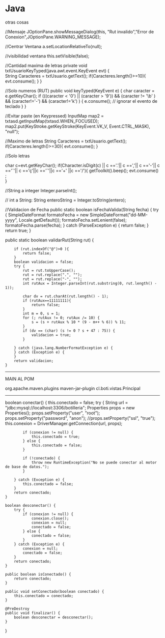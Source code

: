 # Java
otras cosas

//Mensaje
JOptionPane.showMessageDialog(this, "Rut invalido","Error de Conexion",JOptionPane.WARNING_MESSAGE);


//Centrar Ventana
a.setLocationRelativeTo(null);

//visibilidad ventana
this.setVisible(false);


//Cantidad maxima de letras
 private void txtUsuarioKeyTyped(java.awt.event.KeyEvent evt) {                                    
  String Caracteres = txtUsuario.getText();
        if(Caracteres.length()>=10){
            evt.consume();
        }
    }  

//Solo numeros (RUT)
public void keyTyped(KeyEvent e) {
                char caracter = e.getKeyChar();
                if (((caracter < '0') || (caracter > '9')) && (caracter != '\b' ) && (caracter!='-') && (caracter!='k') ) {
                    e.consume(); // ignorar el evento de teclado
 }
}

//Evitar paste (en Keypressed)
InputMap map2 = txtasd.getInputMap(txtasd.WHEN_FOCUSED);
map2.put(KeyStroke.getKeyStroke(KeyEvent.VK_V, Event.CTRL_MASK), "null"); 


//Maximo de letras
      String Caracteres = txtUsuario.getText();
        if(Caracteres.length()>=30){
            evt.consume();
        }

//Solo letras

char c=evt.getKeyChar();
if(Character.isDigit(c) || c =='.'|| c ==','|| c =='-'|| c =='´'|| c =='ç'||c =='`'||c =='+' ||c =='/'){
              getToolkit().beep();
              evt.consume() ;   
          }


//String a integer
Integer.parseInt();

// int a String:
String enteroString = Integer.toString(entero);


//Validacion de Fecha
public static boolean isFechaValida(String fecha) {
        try {
            SimpleDateFormat formatoFecha = new SimpleDateFormat("dd-MM-yyyy", Locale.getDefault());
            formatoFecha.setLenient(false);
            formatoFecha.parse(fecha);
        } catch (ParseException e) {
            return false;
        }
        return true;
    }


  public static boolean validarRut(String rut) {
 
        if (rut.indexOf("@")>0 ){
            return false;
        }
        boolean validacion = false;
        try {
            rut = rut.toUpperCase();
            rut = rut.replace(".", "");
            rut = rut.replace("-", "");
            int rutAux = Integer.parseInt(rut.substring(0, rut.length() - 1));
        
            char dv = rut.charAt(rut.length() - 1);
            if (rutAux==11111111){
                return false;
            }
            int m = 0, s = 1;
            for (; rutAux != 0; rutAux /= 10) {
                s = (s + rutAux % 10 * (9 - m++ % 6)) % 11;
            }
            if (dv == (char) (s != 0 ? s + 47 : 75)) {
                validacion = true;
            }
 
        } catch (java.lang.NumberFormatException e) {
        } catch (Exception e) {
        }
        return validacion;
    }



-----------------------------------------------------------------------------------------------------------------------
MAIN AL POM 

<build>
		<plugins>
			<plugin>
				<groupId>org.apache.maven.plugins</groupId>
				<artifactId>maven-jar-plugin</artifactId>
				<configuration>
					<archive>
						<manifest>
							<mainClass>cl.boti.vistas.Principal</mainClass>
						</manifest>
					</archive>
				</configuration>
			</plugin>
		</plugins>
	</build>



-------------------------------------------------------------------------------------------------------------------
 boolean conectar() {
        this.conectado = false;
        try {
            String url = "jdbc:mysql://localhost:3306/botilleria";
            Properties props = new Properties();
            props.setProperty("user", "root");
            props.setProperty("password", "anon");
           //props.setProperty("ssl", "true");
            this.conexion = DriverManager.getConnection(url, props);

            if (conexion != null) {
                this.conectado = true;
            } else {
                this.conectado = false;
            }

            if (!conectado) {
                throw new RuntimeException("No se puede conectar al motor de base de datos.");
            }
            
        } catch (Exception e) {
            this.conectado = false;
        }
        return conectado;
    }

    boolean desconectar() {
        try {
            if (conexion != null) {
                conexion.close();
                conexion = null;
                conectado = false;
            } else {
                conectado = false;
            }
        } catch (Exception e) {
            conexion = null;
            conectado = false;
        }
        return conectado;
    }

    public boolean isConectado() {
        return conectado;
    }

    public void setConectado(boolean conectado) {
        this.conectado = conectado;
    }

    @PreDestroy
    public void finalizar() {
        boolean desconectar = desconectar();
    }

}




